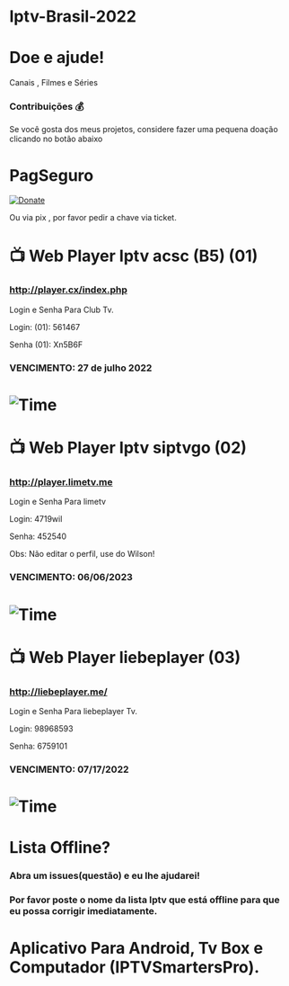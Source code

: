 # Iptv-Brasil-2022
# Doe e ajude!

Canais , Filmes e Séries

### Contribuições 💰 
Se você gosta dos meus projetos, considere fazer uma pequena doação clicando no botão abaixo

# PagSeguro
[![Donate](https://amanj.org.br/wp-content/uploads/2021/11/quero_doar.png)](https://pag.ae/7WsNdZYw6)

Ou via pix , por favor pedir a chave via ticket.

#  📺 Web Player Iptv acsc (B5) (01)

### http://player.cx/index.php 
Login e Senha Para Club Tv.

Login: (01): 561467

Senha (01): Xn5B6F

### VENCIMENTO: 27 de julho 2022
# ![Time](https://cdn-icons-png.flaticon.com/128/709/709511.png)

#  📺 Web Player Iptv siptvgo  (02)

### http://player.limetv.me
Login e Senha Para limetv

Login: 4719wil

Senha: 452540

Obs: Não editar o perfil, use do Wilson!

### VENCIMENTO:  06/06/2023
# ![Time](https://cdn-icons-png.flaticon.com/128/709/709511.png)


#  📺 Web Player liebeplayer (03)

### http://liebeplayer.me/ 
Login e Senha Para liebeplayer Tv.

Login: 98968593

Senha: 6759101
### VENCIMENTO: 07/17/2022
# ![Time](https://cdn-icons-png.flaticon.com/128/709/709511.png)

# Lista Offline?
### Abra um issues(questão) e eu lhe ajudarei!
### Por favor poste o nome da lista Iptv que está offline para que eu possa corrigir imediatamente.


# Aplicativo Para Android, Tv Box e Computador (IPTVSmartersPro).

